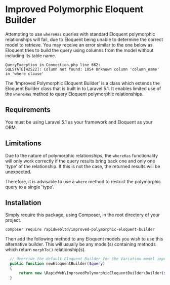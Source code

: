 # Improved Polymorphic Eloquent Builder

Attempting to use `whereHas` queries with standard Eloquent polymorphic relationships will fail, due to Eloquent being unable
to determine the correct model to retrieve. You may receive an error similar to the one below as Eloquent tries to build the 
query using columns from the model without including its table name.

```
QueryException in Connection.php line 662:
SQLSTATE[42S22]: Column not found: 1054 Unknown column 'column_name' in 'where clause'
```

The 'Improved Polymorphic Eloquent Builder' is a class which extends the Eloquent Builder class that is built in to Laravel 5.1. 
It enables limited use of the `whereHas` method to query Eloquent polymorphic relationships.

## Requirements

You must be using Laravel 5.1 as your framework and Eloquent as your ORM.

## Limitations

Due to the nature of polymorphic relationships, the `whereHas` functionality will only work correctly if the query results
bring back one and only one 'type' of the relationship. If this is not the case, the returned results will be unexpected.

Therefore, it is advisable to use a `where` method to restrict the polymorphic query to a single 'type'.

## Installation

Simply require this package, using Composer, in the root directory of your project.

```
composer require rapidwebltd/improved-polymorphic-eloquent-builder
```

Then add the following method to any Eloquent models you wish to use this alternative builder. This will usually be any 
model(s) containing methods which return `morphTo()` relationship(s).

```php
  // Override the default Eloquent Builder for the Variation model improve polymorphic relationships
  public function newEloquentBuilder($query)
  {
      return new \RapidWeb\ImprovedPolymorphicEloquentBuilder\Builder($query);
  }
  ```